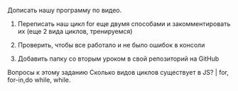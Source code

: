 Дописать нашу программу по видео.

1) Переписать наш цикл for еще двумя способами и закомментировать их (еще 2 вида циклов, тренируемся)

2) Проверить, чтобы все работало и не было ошибок в консоли

3) Добавить папку со вторым уроком в свой репозиторий на GitHub

Вопросы к этому заданию
Сколько видов циклов существует в JS? | for, for-in,do while, while.